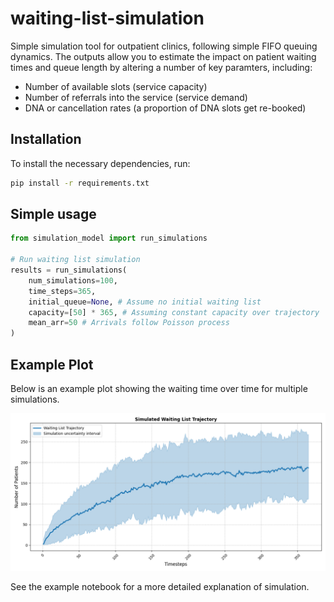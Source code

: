 # waiting-list-simulation
Simple simulation tool for outpatient clinics, following simple FIFO queuing dynamics. The outputs allow you to estimate the impact on patient waiting times and queue length by altering a number of key paramters, including:
* Number of available slots (service capacity)
* Number of referrals into the service (service demand)
* DNA or cancellation rates (a proportion of DNA slots get re-booked)

 ## Installation

To install the necessary dependencies, run:

```bash
pip install -r requirements.txt
```

## Simple usage

```python
from simulation_model import run_simulations

# Run waiting list simulation
results = run_simulations(
    num_simulations=100,
    time_steps=365,
    initial_queue=None, # Assume no initial waiting list
    capacity=[50] * 365, # Assuming constant capacity over trajectory
    mean_arr=50 # Arrivals follow Poisson process
)
```
## Example Plot

Below is an example plot showing the waiting time over time for multiple simulations.

![Waiting Time Plot](example_wl_trajectory.png)

See the example notebook for a more detailed explanation of simulation.
